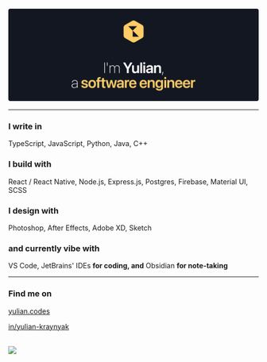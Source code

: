 [![Hello, I'm Yulian](/assets/images/header.png)](https://yulian.codes)

<!-- <span style="padding-left: 7px;"></span> -->

---

### I write in

TypeScript, JavaScript, Python, Java, C++

### I build with

React / React Native, Node.js, Express.js, Postgres, Firebase, Material UI, SCSS

### I design with

Photoshop, After Effects, Adobe XD, Sketch

### and currently vibe with

VS Code, JetBrains' IDEs **for coding, and** Obsidian **for note-taking**

---

### Find me on

[yulian.codes](https://yulian.codes)

[in/yulian-kraynyak](https://www.linkedin.com/in/yulian-kraynyak)

<br/>

<a href="#">
<img src="https://komarev.com/ghpvc/?username=ykray&color=0e1116&style=for-the-badge"/>
</a>

<!--
**ykray/ykray** is a ✨ _special_ ✨ repository because its `README.md` (this file) appears on your GitHub profile.

Here are some ideas to get you started:

- 🔭 I’m currently working on ...
- 🌱 I’m currently learning ...
- 👯 I’m looking to collaborate on ...
- 🤔 I’m looking for help with ...
- 💬 Ask me about ...
- 📫 How to reach me: ...
- 😄 Pronouns: ...
- ⚡ Fun fact: ...
-->
